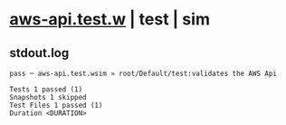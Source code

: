 # [aws-api.test.w](../../../../../../tests/sdk_tests/api/aws-api.test.w) | test | sim

## stdout.log
```log
pass ─ aws-api.test.wsim » root/Default/test:validates the AWS Api

Tests 1 passed (1)
Snapshots 1 skipped
Test Files 1 passed (1)
Duration <DURATION>
```

